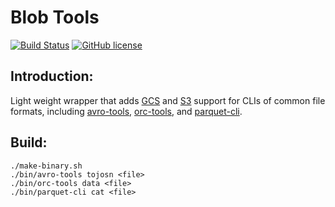 Blob Tools
==========

[![Build Status](https://img.shields.io/github/actions/workflow/status/nevillelyh/blob-tools/ci.yml?branch=main)](https://github.com/nevillelyh/blob-tools/actions?query=workflow%3ACI)
[![GitHub license](https://img.shields.io/github/license/nevillelyh/blob-tools.svg)](./LICENSE)

## Introduction:

Light weight wrapper that adds [GCS](https://cloud.google.com/storage/) and
[S3](https://aws.amazon.com/s3/) support for CLIs of common file formats,
including
[avro-tools](https://mvnrepository.com/artifact/org.apache.avro/avro-tools),
[orc-tools](https://mvnrepository.com/artifact/org.apache.orc/orc-tools), and
[parquet-cli](https://mvnrepository.com/artifact/org.apache.parquet/parquet-cli).

## Build:

```
./make-binary.sh
./bin/avro-tools tojosn <file>
./bin/orc-tools data <file>
./bin/parquet-cli cat <file>
```
